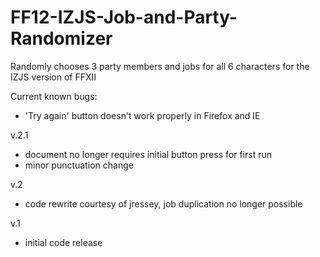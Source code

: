 # FF12-IZJS-Job-and-Party-Randomizer
Randomly chooses 3 party members and jobs for all 6 characters for the IZJS version of FFXII

Current known bugs:
- 'Try again' button doesn't work properly in Firefox and IE

v.2.1
- document no longer requires initial button press for first run
- minor punctuation change

v.2
- code rewrite courtesy of jressey, job duplication no longer possible

v.1
- initial code release
